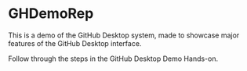 # GHDemoRep

This is a demo of the GitHub Desktop system, made to showcase major features of the GitHub Desktop interface.

Follow through the steps in the GitHub Desktop Demo Hands-on.
